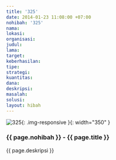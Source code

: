 ```yaml
---
title: '325'
date: 2014-01-23 11:08:00 +07:00
nohibah: '325'
nama:
lokasi:
organisasi:
judul:
lama:
target:
keberhasilan:
tipe:
strategi:
kuantitas:
dana:
deskripsi:
masalah:
solusi:
layout: hibah
---
```


![325](/static/img/hibahcms/325.png){: .img-responsive }{: width="350" }

### {{ page.nohibah }} - {{ page.title }}

{{ page.deskripsi }}
